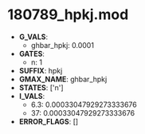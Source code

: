 # 180789_hpkj.mod

- **G_VALS**:
  - ghbar_hpkj: 0.0001
- **GATES**:
  - n: 1
- **SUFFIX**: hpkj
- **GMAX_NAME**: ghbar_hpkj
- **STATES**: ['n']
- **I_VALS**:
  - 6.3: 0.00033047929273333676
  - 37: 0.00033047929273333676
- **ERROR_FLAGS**: []
